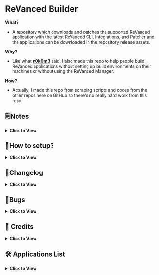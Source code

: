 # ReVanced Builder

**What?**
- A repository which downloads and patches the supported ReVanced application with the latest ReVanced CLI, Integrations, and Patcher and the applications can be downloaded in the repository release assets.

**Why?**
- Like what [**n0k0m3**](https://github.com/n0k0m3) said, I also made this repo to help people build ReVanced applications without setting up build environments on their machines or without using the ReVanced Manager.

**How?**
- Actually, I made this repo from scraping scripts and codes from the other repos here on GitHub so there's no really hard work from this repo.

## 🗒️Notes
<details><summary><b>Click to View</b></summary>

- The script will download the selected versions ([**see here**](/revanced/assets/versions)) of applications on **APK Mirror** and **UpToDown**, **NOT** the latest official version on Google Play.
- The applications are **NON-ROOT** variant so don't expect some **Magisk** modules here.
- Without **microG**, **YouTube** and **YouTube Music** will crash due to missing **microG**, please install **microG**.

</details>

## 🤔How to setup?
<details><summary><b>Click to View</b></summary>

#### Step 1:
Fork this repository.
- [**How to fork a repository?**](https://docs.github.com/en/get-started/quickstart/fork-a-repo)
- To fork this repository on mobile browser, kindly click [**here**](https://github.com/SCPF-Archive/repo.1/fork).

> **DO NOT FORK** if you need to set the new repo to private, import this repository instead.

#### Step 2:
After you forked or imported this repository and made your own repo, go now to your GitHub Actions tab.

#### Step 3:
Run the `Release Latest` workflow to generate the applications.

> In the checkboxes, you can put a check the `Archive Packages` to release the applications in a compressed .7z archive instead.

#### Step 4:
After the workflow is finished, download the generated applications in the releases section.

---

**Reminder :**

Don't forget to always check and update these folders :

- [**Patches Folder**](revanced/assets/patches)
- [**Versions Folder**](revanced/assets/versions)

Those folders are meant to be checked and updated.

</details>

## 📝Changelog
<details><summary><b>Click to View</b></summary>

- Add x86_64 and x86 ([**#14**](https://github.com/SCPF-Archive/repo.1/pull/14))
- Fix Spotify Download ([**#13**](https://github.com/SCPF-Archive/repo.1/pull/13))
- Add Nova Launcher ([**#12**](https://github.com/SCPF-Archive/repo.1/pull/12))
- Smol Fix ([**#10**](https://github.com/SCPF-Archive/repo.1/pull/10))
- Add TickTick ([**#9**](https://github.com/SCPF-Archive/repo.1/pull/9))
- Fixed Upload Error ([**356adfa**](https://github.com/SCPF-Archive/repo.1/commit/356adfa11c99d3d11464c2f46ed36732cd6109b8))
- Prerequisites and Versions ([**#7**](https://github.com/SCPF-Archive/repo.1/pull/7))
- Add Backdrops Wallpapers ([**#6**](https://github.com/SCPF-Archive/repo.1/pull/6))
- Add Citra Emulator ([**#5**](https://github.com/SCPF-Archive/repo.1/pull/5))
- Return To Official CLI ([**9c68a07**](https://github.com/SCPF-Archive/repo.1/commit/9c68a07fcba836bc06ca74bee36a1fea15f025c0))
- Fixed Patch Selection Error ([**#4**](https://github.com/SCPF-Archive/repo.1/pull/4))
- Changed CLI Repo ([**a487933**](https://github.com/SCPF-Archive/repo.1/commit/a4879331c420fc28e4c1a7a55c83f0461a68e8fa))
- Fixed Patching Errors ([**#3**](https://github.com/SCPF-Archive/repo.1/pull/3))
- Fixed GitHub Token ([**5557534**](https://github.com/SCPF-Archive/repo.1/commit/55575344eba08c2c897c3b5e6675ea098645bc68))

</details>

## 🐞Bugs
<details><summary><b>Click to View</b></summary>

**UpToDown**
- Download Script Broken

**Spotify**
- `hide-premium-navbar` ([**#621**](https://github.com/revanced/revanced-patches/issues/621))

**TikTok**
- Java Heap Space ([**#1358**](https://github.com/revanced/revanced-patches/issues/1358))

</details>

## 🖤 Credits
<details><summary><b>Click to View</b></summary>

[**ReVanced**](https://github.com/revanced)
- Obviously for the CLI, Patches, and Integrations that is used in this repo.

[**n0k0m3**](https://github.com/n0k0m3)
- For almost all the codes and scripts from here.

[**inotia00**](https://github.com/inotia00)
- For the microG that is used in this repo.

[**Termux**](https://github.com/termux)
- For the [**upload-release-action**](https://github.com/termux/upload-release-action).

</details>

## 🛠️ Applications List
<details><summary><b>Click to View</b></summary>

- Backdrops - Wallpapers
- Citra Emulator
- Icon Pack Studio
- microG (by [**inotia00**](https://github.com/inotia00))
- Nova Launcher
- ~Nyx Music Player~
- Reddit
- ReVanced Manager
- Spotify
- TickTick: To-do list & Tasks
- TikTok
- Twitch: Live Game Streaming
- Twitter
- YouTube Music
- YouTube

</details>
